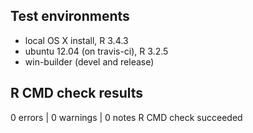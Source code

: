 ## Test environments
* local OS X install, R 3.4.3
* ubuntu 12.04 (on travis-ci), R 3.2.5
* win-builder (devel and release)

## R CMD check results
0 errors | 0 warnings | 0 notes
R CMD check succeeded